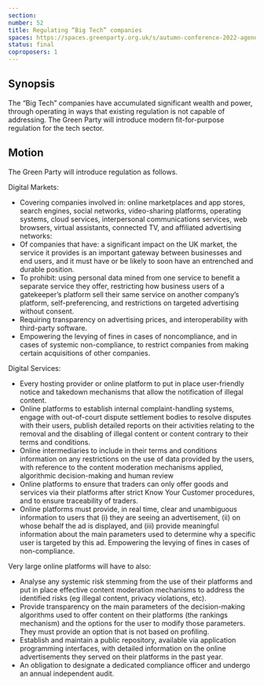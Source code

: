 ```yaml
---
section:
number: 52
title: Regulating “Big Tech” companies
spaces: https://spaces.greenparty.org.uk/s/autumn-conference-2022-agenda-forum/?contentId=101920
status: final
coproposers: 1
---
```

## Synopsis
The “Big Tech” companies have accumulated significant wealth and power, through operating in ways that existing regulation is not capable of addressing. The Green Party will introduce modern fit-for-purpose regulation for the tech sector.

## Motion
The Green Party will introduce regulation as follows.

Digital Markets:

* Covering companies involved in: online marketplaces and app stores, search engines, social networks, video-sharing platforms, operating systems, cloud services, interpersonal communications services, web browsers, virtual assistants, connected TV, and affiliated advertising networks:
* Of companies that have: a significant impact on the UK market, the service it provides is an important gateway between businesses and end users, and it must have or be likely to soon have an entrenched and durable position.
* To prohibit: using personal data mined from one service to benefit a separate service they offer, restricting how business users of a gatekeeper’s platform sell their same service on another company’s platform, self-preferencing, and restrictions on targeted advertising without consent.
* Requiring transparency on advertising prices, and interoperability with third-party software.
* Empowering the levying of fines in cases of noncompliance, and in cases of systemic non-compliance, to restrict companies from making certain acquisitions of other companies.

Digital Services:

* Every hosting provider or online platform to put in place user-friendly notice and takedown mechanisms that allow the notification of illegal content.
* Online platforms to establish internal complaint-handling systems, engage with out-of-court dispute settlement bodies to resolve disputes with their users, publish detailed reports on their activities relating to the removal and the disabling of illegal content or content contrary to their terms and conditions.
* Online intermediaries to include in their terms and conditions information on any restrictions on the use of data provided by the users, with reference to the content moderation mechanisms applied, algorithmic decision-making and human review
* Online platforms to ensure that traders can only offer goods and services via their platforms after strict Know Your Customer procedures, and to ensure traceability of traders.
* Online platforms must provide, in real time, clear and unambiguous information to users that (i) they are seeing an advertisement, (ii) on whose behalf the ad is displayed, and (iii) provide meaningful information about the main parameters used to determine why a specific user is targeted by this ad.
    Empowering the levying of fines in cases of non-compliance.

Very large online platforms will have to also:

* Analyse any systemic risk stemming from the use of their platforms and put in place effective content moderation mechanisms to address the identified risks (eg illegal content, privacy violations, etc).
* Provide transparency on the main parameters of the decision-making algorithms used to offer content on their platforms (the rankings mechanism) and the options for the user to modify those parameters. They must provide an option that is not based on profiling.
* Establish and maintain a public repository, available via application programming interfaces, with detailed information on the online advertisements they served on their platforms in the past year.
* An obligation to designate a dedicated compliance officer and undergo an annual independent audit.
